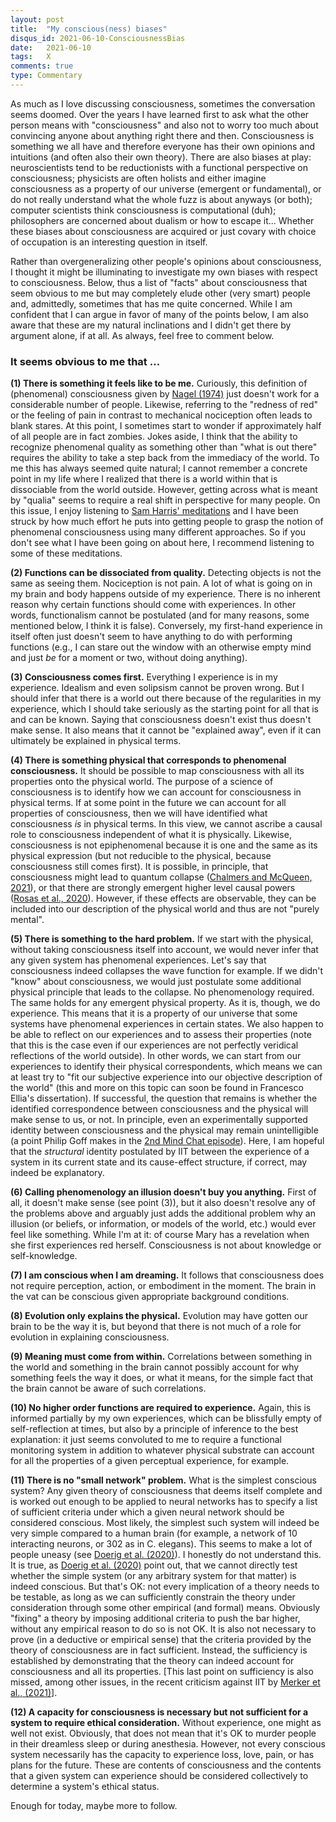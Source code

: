 ```yaml
---
layout: post
title:  "My conscious(ness) biases"
disqus_id: 2021-06-10-ConsciousnessBias
date:   2021-06-10
tags: 	X
comments: true
type: Commentary
---
```


As much as I love discussing consciousness, sometimes the conversation seems doomed. Over the years I have learned first to ask what the other person means with "consciousness" and also not to worry too much about convincing anyone about anything right there and then. Consciousness is something we all have and therefore everyone has their own opinions and intuitions (and often also their own theory). There are also biases at play: neuroscientists tend to be reductionists with a functional perspective on consciousness; physicists are often holists and either imagine consciousness as a property of our universe (emergent or fundamental), or do not really understand what the whole fuzz is about anyways (or both); computer scientists think consciousness is computational (duh); philosophers are concerned about dualism or how to escape it... Whether these biases about consciousness are acquired or just covary with choice of occupation is an interesting question in itself. 

Rather than overgeneralizing other people's opinions about consciousness, I thought it might be illuminating to investigate my own biases with respect to consciousness. Below, thus a list of "facts" about consciousness that seem obvious to me but may completely elude other (very smart) people and, admittedly, sometimes that has me quite concerned. While I am confident that I can argue in favor of many of the points below, I am also aware that these are my natural inclinations and I didn't get there by argument alone, if at all. As always, feel free to comment below.

### It seems obvious to me that ...

**(1) There is something it feels like to be me.** Curiously, this definition of (phenomenal) consciousness given by [Nagel (1974)](https://doi.org/10.2307/2183914) just doesn't work for a considerable number of people. Likewise, referring to the "redness of red" or the feeling of pain in contrast to mechanical nociception often leads to blank stares. At this point, I sometimes start to wonder if approximately half of all people are in fact zombies. Jokes aside, I think that the ability to recognize phenomenal quality as something other than "what is out there" requires the ability to take a step back from the immediacy of the world. To me this has always seemed quite natural; I cannot remember a concrete point in my life where I realized that there is a world within that is dissociable from the world outside. However, getting across what is meant by "qualia" seems to require a real shift in perspective for many people. On this issue, I enjoy listening to [Sam Harris' meditations](https://wakingup.com/) and I have been struck by how much effort he puts into getting people to grasp the notion of phenomenal consciousness using many different approaches. So if you don't see what I have been going on about here, I recommend listening to some of these meditations. 

**(2) Functions can be dissociated from quality.** Detecting objects is not the same as seeing them. Nociception is not pain. A lot of what is going on in my brain and body happens outside of my experience. There is no inherent reason why certain functions should come with experiences. In other words, functionalism cannot be postulated (and for many reasons, some mentioned below, I think it is false). Conversely, my first-hand experience in itself often just doesn't seem to have anything to do with performing functions (e.g., I can stare out the window with an otherwise empty mind and just *be* for a moment or two, without doing anything).

**(3) Consciousness comes first.** Everything I experience is in my experience. Idealism and even solipsism cannot be proven wrong. But I should infer that there is a world out there because of the regularities in my experience, which I should take seriously as the starting point for all that is and can be known. Saying that consciousness doesn't exist thus doesn't make sense. It also means that it cannot be "explained away", even if it can ultimately be explained in physical terms. 

**(4) There is something physical that corresponds to phenomenal consciousness.** It should be possible to map consciousness with all its properties onto the physical world. The purpose of a science of consciousness is to identify how we can account for consciousness in physical terms. If at some point in the future we can account for all properties of consciousness, then we will have identified what consciousness *is* in physical terms. In this view, we cannot ascribe a causal role to consciousness independent of what it is physically. Likewise, consciousness is not epiphenomenal because it is one and the same as its physical expression (but not reducible to the physical, because consciousness still comes first). It is possible, in principle, that consciousness might lead to quantum collapse ([Chalmers and McQueen, 2021](https://philpapers.org/rec/CHACAT-24)), or that there are strongly emergent higher level causal powers ([Rosas et al., 2020](https://doi.org/10.1371/journal.pcbi.1008289)). However, if these effects are observable, they can be included into our description of the physical world and thus are not "purely mental". 

**(5) There is something to the hard problem.** If we start with the physical, without taking consciousness itself into account, we would never infer that any given system has phenomenal experiences. Let's say that consciousness indeed collapses the wave function for example. If we didn't "know" about consciousness, we would just postulate some additional physical principle that leads to the collapse. No phenomenology required. The same holds for any emergent physical property. 
As it is, though, we do experience. This means that it is a property of our universe that some systems have phenomenal experiences in certain states. We also happen to be able to reflect on our experiences and to assess their properties (note that this is the case even if our experiences are not perfectly veridical reflections of the world outside). In other words, we can start from our experiences to identify their physical correspondents, which means we can at least try to "fit our subjective experience into our objective description of the world" (this and more on this topic can soon be found in Francesco Ellia's dissertation). If successful, the question that remains is whether the identified correspondence between consciousness and the physical will make sense to us, or not. In principle, even an experimentally supported identity between consciousness and the physical may remain unintelligible (a point Philip Goff makes in the [2nd Mind Chat episode](https://www.youtube.com/watch?v=2Sbg07JzVe8)). Here, I am hopeful that the *structural* identity postulated by IIT between the experience of a system in its current state and its cause-effect structure, if correct, may indeed be explanatory.

**(6) Calling phenomenology an illusion doesn't buy you anything.** First of all, it doesn't make sense (see point (3)), but it also doesn't resolve any of the problems above and arguably just adds the additional problem why an illusion (or beliefs, or information, or models of the world, etc.) would ever feel like something. While I'm at it: of course Mary has a revelation when she first experiences red herself. Consciousness is not about knowledge or self-knowledge. 

**(7) I am conscious when I am dreaming.** It follows that consciousness does not require perception, action, or embodiment in the moment. The brain in the vat can be conscious given appropriate background conditions.

**(8) Evolution only explains the physical.** Evolution may have gotten our brain to be the way it is, but beyond that there is not much of a role for evolution in explaining consciousness.

**(9) Meaning must come from within.** Correlations between something in the world and something in the brain cannot possibly account for why something feels the way it does, or what it means, for the simple fact that the brain cannot be aware of such correlations.

**(10) No higher order functions are required to experience.** Again, this is informed partially by my own experiences, which can be blissfully empty of self-reflection at times, but also by a principle of inference to the best explanation: it just seems convoluted to me to require a functional monitoring system in addition to whatever physical substrate can account for all the properties of a given perceptual experience, for example. 

**(11) There is no "small network" problem.** What is the simplest conscious system? Any given theory of consciousness that deems itself complete and is worked out enough to be applied to neural networks has to specify a list of sufficient criteria under which a given neural network should be considered conscious. Most likely, the simplest such system will indeed be very simple compared to a human brain (for example, a network of 10 interacting neurons, or 302 as in C. elegans). This seems to make a lot of people uneasy (see [Doerig et al. (2020)](https://www.tandfonline.com/doi/full/10.1080/17588928.2020.1772214)). I honestly do not understand this. It is true, as [Doerig et al. (2020)](https://www.tandfonline.com/doi/full/10.1080/17588928.2020.1772214) point out, that we cannot directly test whether the simple system (or any arbitrary system for that matter) is indeed conscious. But that's OK: not every implication of a theory needs to be testable, as long as we can sufficiently constrain the theory under consideration through some other empirical (and formal) means. Obviously "fixing" a theory by imposing additional criteria to push the bar higher, without any empirical reason to do so is not OK. It is also not necessary to prove (in a deductive or empirical sense) that the criteria provided by the theory of consciousness are in fact sufficient. Instead, the sufficiency is established by demonstrating that the theory can indeed account for consciousness and all its properties. [This last point on sufficiency is also missed, among other issues, in the recent criticism against IIT by [Merker et al., (2021)](https://doi.org/10.1017/S0140525X21000881)].

**(12) A capacity for consciousness is necessary but not sufficient for a system to require ethical consideration.** Without experience, one might as well not exist. Obviously, that does not mean that it's OK to murder people in their dreamless sleep or during anesthesia. However, not every conscious system necessarily has the capacity to experience loss, love, pain, or has plans for the future. These are contents of consciousness and the contents that a given system can experience should be considered collectively to determine a system's ethical status.

Enough for today, maybe more to follow.

